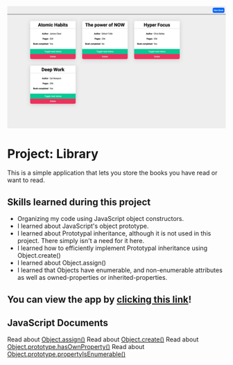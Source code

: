 ![Screen shot](screenShot.png)
# Project: Library
  This is a simple application that lets you store the books you have read or want to read.
## Skills learned during this project
- Organizing my code using JavaScript object constructors. 
- I learned about JavaScript's object prototype. 
- I learned about Prototypal inheritance, although it is not used in this project. There simply isn't a need for it here. 
- I learned how to efficiently implement Prototypal inheritance using Object.create() 
- I learned about Object.assign() 
- I learned that Objects have enumerable, and non-enumerable attributes as well as owned-properties or inherited-properties. 
## You can view the app by [clicking this link](https://bshowen.github.io/project-library/)!
## JavaScript Documents
Read about [Object.assign()](https://developer.mozilla.org/en-US/docs/Web/JavaScript/Reference/Global_Objects/Object/assign)
Read about [Object.create()](https://developer.mozilla.org/en-US/docs/Web/JavaScript/Reference/Global_Objects/Object/create)
Read about [Object.prototype.hasOwnProperty()](https://developer.mozilla.org/en-US/docs/Web/JavaScript/Reference/Global_Objects/Object/hasOwnProperty)
Read about [Object.prototype.propertyIsEnumerable()](https://developer.mozilla.org/en-US/docs/Web/JavaScript/Reference/Global_Objects/Object/propertyIsEnumerable)